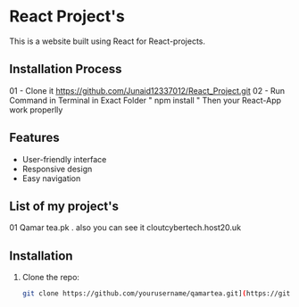 # React Project's

This is a website built using React for React-projects.

## Installation Process 
01 - Clone it <link>https://github.com/Junaid12337012/React_Project.git</link>
02 - Run Command in Terminal in Exact Folder " npm install "
  Then your React-App work properlly

## Features
- User-friendly interface
- Responsive design
- Easy navigation

## List of my project's
01  Qamar tea.pk .  also you can see it <link>cloutcybertech.host20.uk

## Installation
1. Clone the repo:
   ```bash
   git clone https://github.com/yourusername/qamartea.git](https://github.com/Junaid12337012/React_Project.git
